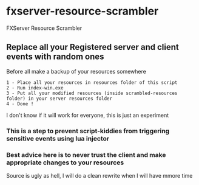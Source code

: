 # fxserver-resource-scrambler
FXServer Resource Scrambler

## Replace all your Registered server and client events with random ones

Before all make a backup of your resources somewhere

```
1 - Place all your resources in resources folder of this script
2 - Run index-win.exe
3 - Put all your modified resources (inside scrambled-resources folder) in your server resources folder
4 - Done !
```

I don't know if it will work for everyone, this is just an experiment

### This is a step to prevent script-kiddies from triggering sensitive events using lua injector
### Best advice here is to never trust the client and make appropriate changes to your resources

Source is ugly as hell, I will do a clean rewrite when I will have mmore time
